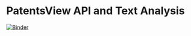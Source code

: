 # PatentsView API and Text Analysis

[![Binder](https://mybinder.org/badge_logo.svg)](https://mybinder.org/v2/gh/kimbrianj/patent-api-text/master?filepath=Text_Analysis.ipynb)
